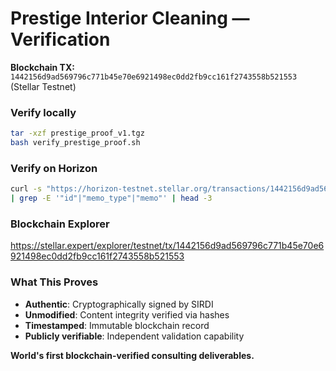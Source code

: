 # Prestige Interior Cleaning — Verification

**Blockchain TX:** `1442156d9ad569796c771b45e70e6921498ec0dd2fb9cc161f2743558b521553` (Stellar Testnet)

### Verify locally
```bash
tar -xzf prestige_proof_v1.tgz
bash verify_prestige_proof.sh
```

### Verify on Horizon
```bash
curl -s "https://horizon-testnet.stellar.org/transactions/1442156d9ad569796c771b45e70e6921498ec0dd2fb9cc161f2743558b521553" \
| grep -E '"id"|"memo_type"|"memo"' | head -3
```

### Blockchain Explorer
https://stellar.expert/explorer/testnet/tx/1442156d9ad569796c771b45e70e6921498ec0dd2fb9cc161f2743558b521553

### What This Proves
- **Authentic**: Cryptographically signed by SIRDI
- **Unmodified**: Content integrity verified via hashes
- **Timestamped**: Immutable blockchain record
- **Publicly verifiable**: Independent validation capability

**World's first blockchain-verified consulting deliverables.**
